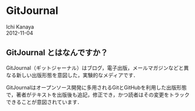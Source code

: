 GitJournal
==========
Ichi Kanaya  
2012-11-04  

GitJournal とはなんですか？
----------
GitJournal（ギットジャーナル）はブログ，電子出版，メールマガジンなどと異なる新しい出版形態を意図した，実験的なメディアです．

GitJournalはオープンソース開発に多用されるGitとGitHubを利用した出版形態で，著者がテキストを出版後も追記，修正でき，かつ読者はその変更をトラックできることが意図されています．